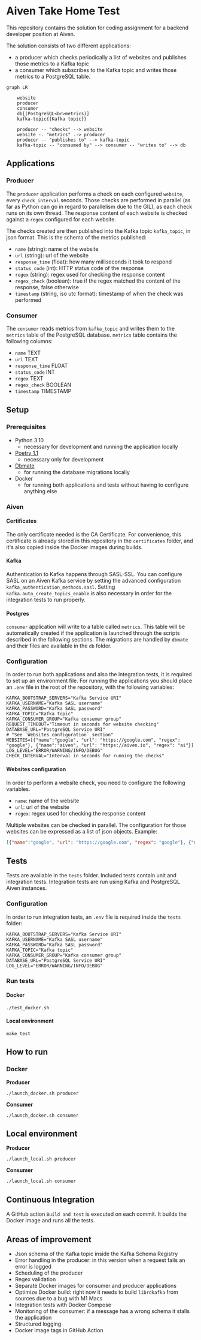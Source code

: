 # Aiven Take Home Test

This repository contains the solution for coding assignment for a backend developer
position at Aiven.

The solution consists of two different applications:
- a producer which checks periodically a list of websites and publishes those metrics to a Kafka topic
- a consumer which subscribes to the Kafka topic and writes those metrics to a PostgreSQL table.

```mermaid
graph LR

    website
    producer
    consumer
    db[(PostgreSQL<br>metrics)]
    kafka-topic{{Kafka topic}}

    producer -- "checks" --> website
    website -. "metrics" .-> producer
    producer -- "publishes to" --> kafka-topic
    kafka-topic -- "consumed by" --> consumer -- "writes to" --> db
```
## Applications

### Producer

The `producer` application performs a check on each configured `website`, every `check_interval` seconds.
Those checks are performed in parallel (as far as Python can go in regard to parallelism due to the GIL),
as each check runs on its own thread.
The response content of each website is checked against a `regex` configured for each website.

The checks created are then published into the Kafka topic `kafka_topic`, in json format.
This is the schema of the metrics published:
- `name` (string): name of the website
- `url` (string): url of the website
- `response_time` (float): how many milliseconds it took to respond
- `status_code` (int): HTTP status code of the response
- `regex` (string): regex used for checking the response content
- `regex_check` (boolean): true if the regex matched the content of the response, false otherwise
- `timestamp` (string, iso utc format): timestamp of when the check was performed

### Consumer

The `consumer` reads metrics from `kafka_topic` and writes them to the `metrics` table of the PostgreSQL database.
`metrics` table contains the following columns:
- `name` TEXT
- `url` TEXT
- `response_time` FLOAT
- `status_code` INT
- `regex` TEXT
- `regex_check` BOOLEAN
- `timestamp` TIMESTAMP

## Setup

### Prerequisites
- Python 3.10
  - necessary for development and running the application locally
- [Poetry 1.1](https://python-poetry.org)
  - necessary only for development
- [Dbmate](https://github.com/amacneil/dbmate)
  - for running the database migrations locally
- Docker
  - for running both applications and tests without having to configure anything else

### Aiven

#### Certificates
The only certificate needed is the CA Certificate. For convenience, this certificate is already stored
in this repository in the `certificates` folder, and it's also copied inside the Docker images during builds.

#### Kafka
Authentication to Kafka happens through SASL-SSL.
You can configure SASL on an Aiven Kafka service by setting the advanced configuration `kafka_authentication_methods.sasl`.
Setting `kafka.auto_create_topics_enable` is also necessary in order for the integration tests to run properly.

#### Postgres
`consumer` application will write to a table called `metrics`. This table will be automatically
created if the application is launched through the scripts described in the following sections.
The migrations are handled by `dbmate` and their files are available in the `db` folder.

### Configuration
In order to run both applications and also the integration tests, it is required to set up
an environment file.
For running the applications you should place an `.env` file in the root of the repository,
with the following variables:
```
KAFKA_BOOTSTRAP_SERVERS="Kafka Service URI"
KAFKA_USERNAME="Kafka SASL username"
KAFKA_PASSWORD="Kafka SASL password"
KAFKA_TOPIC="Kafka topic"
KAFKA_CONSUMER_GROUP="Kafka consumer group"
REQUEST_TIMEOUT="Timeout in seconds for website checking"
DATABASE_URL="PostgreSQL Service URI"
# "See `Websites configuration` section"
WEBSITES=[{"name":"google", "url": "https://google.com", "regex": "google"}, {"name":"aiven", "url": "https://aiven.io", "regex": "ai"}]
LOG_LEVEL="ERROR/WARNING/INFO/DEBUG"
CHECK_INTERVAL="Interval in seconds for running the checks"
```

#### Websites configuration

In order to perform a website check, you need to configure the following variables.
- `name`: name of the website
- `url`: url of the website
- `regex`: regex used for checking the response content

Multiple websites can be checked in parallel. The configuration for those websites can be expressed as a list of json
objects. Example:

```json
[{"name":"google", "url": "https://google.com", "regex": "google"}, {"name":"aiven", "url": "https://aiven.io", "regex": "ai"}]
```

## Tests

Tests are available in the `tests` folder. Included tests contain unit and integration tests.
Integration tests are run using Kafka and PostgreSQL Aiven instances.

### Configuration

In order to run integration tests, an `.env` file is required inside the `tests` folder:
```
KAFKA_BOOTSTRAP_SERVERS="Kafka Service URI"
KAFKA_USERNAME="Kafka SASL username"
KAFKA_PASSWORD="Kafka SASL password"
KAFKA_TOPIC="Kafka topic"
KAFKA_CONSUMER_GROUP="Kafka consumer group"
DATABASE_URL="PostgreSQL Service URI"
LOG_LEVEL="ERROR/WARNING/INFO/DEBUG"
```

### Run tests

#### Docker
```shell
./test_docker.sh
```

#### Local environment
```shell
make test
```

## How to run
### Docker
**Producer**
```shell
./launch_docker.sh producer
```

**Consumer**
```shell
./launch_docker.sh consumer
```

## Local environment
**Producer**
```shell
./launch_local.sh producer
```

**Consumer**
```shell
./launch_local.sh consumer
```

## Continuous Integration
A GitHub action `Build and test` is executed on each commit. It builds the Docker image
and runs all the tests.

## Areas of improvement

- Json schema of the Kafka topic inside the Kafka Schema Registry
- Error handling in the producer: in this version when a request fails an error is logged
- Scheduling of the producer
- Regex validation
- Separate Docker images for consumer and producer applications
- Optimize Docker build: right now it needs to build `librdkafka` from sources due to a bug with M1 Macs
- Integration tests with Docker Compose
- Monitoring of the consumer: if a message has a wrong schema it stalls the application
- Structured logging
- Docker image tags in GitHub Action